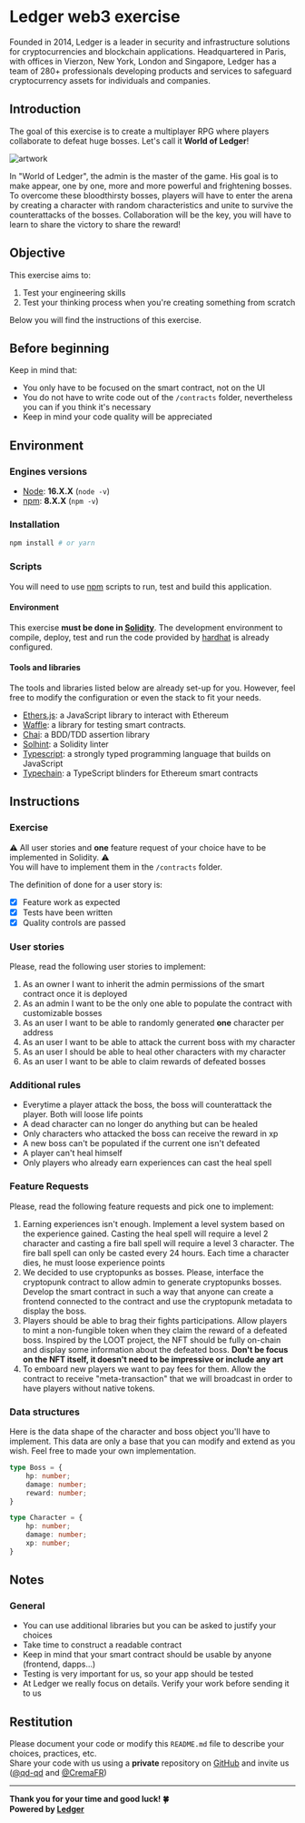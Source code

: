 # Ledger web3 exercise

Founded in 2014, Ledger is a leader in security and infrastructure solutions for cryptocurrencies and blockchain applications. Headquartered in Paris, with offices in Vierzon, New York, London and Singapore, Ledger has a team of 280+ professionals developing products and services to safeguard cryptocurrency assets for individuals and companies.

## Introduction
The goal of this exercise is to create a multiplayer RPG where players collaborate to defeat huge bosses. Let's call it **World of Ledger**!

![artwork](https://img1.goodfon.com/wallpaper/nbig/a/c0/battle-orc-dwarves-fantasy-art.jpg)

In "World of Ledger", the admin is the master of the game. His goal is to make appear, one by one, more and more powerful and frightening bosses. To overcome these bloodthirsty bosses, players will have to enter the arena by creating a character with random characteristics and unite to survive the counterattacks of the bosses. Collaboration will be the key, you will have to learn to share the victory to share the reward!

## Objective
This exercise aims to:
1. Test your engineering skills
2. Test your thinking process when you're creating something from scratch

Below you will find the instructions of this exercise.

## Before beginning
Keep in mind that:
- You only have to be focused on the smart contract, not on the UI
- You do not have to write code out of the `/contracts` folder, nevertheless you can if you think it's necessary
- Keep in mind your code quality will be appreciated

## Environment
### Engines versions
- [Node](https://nodejs.org/en/): **16.X.X** (`node -v`)
- [npm](https://www.npmjs.com/): **8.X.X** (`npm -v`)

### Installation
```sh
npm install # or yarn
```

### Scripts
You will need to use [npm](https://www.npmjs.com/) scripts to run, test and build this application.

#### Environment
This exercise **must be done in [Solidity](https://docs.soliditylang.org/)**. The development environment to compile, deploy, test and run the code provided by [hardhat](https://hardhat.org/) is already configured.

#### Tools and libraries
The tools and libraries listed below are already set-up for you. However, feel free to modify the configuration or even the stack to fit your needs.
- [Ethers.js](https://docs.ethers.io/v5/): a JavaScript library to interact with Ethereum
- [Waffle](https://getwaffle.io/): a library for testing smart contracts.
- [Chai](https://chaijs.com): a BDD/TDD assertion library
- [Solhint](https://protofire.github.io/solhint/): a Solidity linter
- [Typescript](https://www.typescriptlang.org/): a strongly typed programming language that builds on JavaScript
- [Typechain](https://github.com/dethcrypto/TypeChain): a TypeScript blinders for Ethereum smart contracts

## Instructions

### Exercise
⚠️ All user stories and **one** feature request of your choice have to be implemented in Solidity. ⚠️ <br/>
You will have to implement them in the `/contracts` folder.

The definition of done for a user story is:
- [x] Feature work as expected
- [x] Tests have been written
- [x] Quality controls are passed

### User stories
Please, read the following user stories to implement:
1. As an owner I want to inherit the admin permissions of the smart contract once it is deployed
2. As an admin I want to be the only one able to populate the contract with customizable bosses
3. As an user I want to be able to randomly generated **one** character per address
4. As an user I want to be able to attack the current boss with my character
5. As an user I should be able to heal other characters with my character
6. As an user I want to be able to claim rewards of defeated bosses

### Additional rules
- Everytime a player attack the boss, the boss will counterattack the player. Both will loose life points
- A dead character can no longer do anything but can be healed
- Only characters who attacked the boss can receive the reward in xp
- A new boss can't be populated if the current one isn't defeated
- A player can't heal himself
- Only players who already earn experiences can cast the heal spell

### Feature Requests
Please, read the following feature requests and pick one to implement:
1. Earning experiences isn't enough. Implement a level system based on the experience gained. Casting the heal spell will require a level 2 character and casting a fire ball spell will require a level 3 character. The fire ball spell can only be casted every 24 hours. Each time a character dies, he must loose experience points
2. We decided to use cryptopunks as bosses. Please, interface the cryptopunk contract to allow admin to generate cryptopunks bosses. Develop the smart contract in such a way that anyone can create a frontend connected to the contract and use the cryptopunk metadata to display the boss.
3. Players should be able to brag their fights participations. Allow players to mint a non-fungible token when they claim the reward of a defeated boss. Inspired by the LOOT project, the NFT should be fully on-chain and display some information about the defeated boss. **Don't be focus on the NFT itself, it doesn't need to be impressive or include any art**
4. To emboard new players we want to pay fees for them. Allow the contract to receive "meta-transaction" that we will broadcast in order to have players without native tokens. 

### Data structures
Here is the data shape of the character and boss object you'll have to implement. This data are only a base that you can modify and extend as you wish. Feel free to made your own implementation.

```typescript
type Boss = {
    hp: number;
    damage: number;
    reward: number;
}

type Character = {
    hp: number;
    damage: number;
    xp: number;
}
```

## Notes
### General
- You can use additional libraries but you can be asked to justify your choices
- Take time to construct a readable contract
- Keep in mind that your smart contract should be usable by anyone (frontend, dapps...)
- Testing is very important for us, so your app should be tested
- At Ledger we really focus on details. Verify your work before sending it to us

## Restitution
Please document your code or modify this `README.md` file to describe your choices, practices, etc. <br/>
Share your code with us using a **private** repository on [GitHub](https://github.com/) and invite us ([@qd-qd](https://github.com/qd-qd) and [@CremaFR](https://github.com/CremaFR))


---


**Thank you for your time and good luck! 🍀** <br/>
**Powered by [Ledger](https://www.ledger.com/)**
